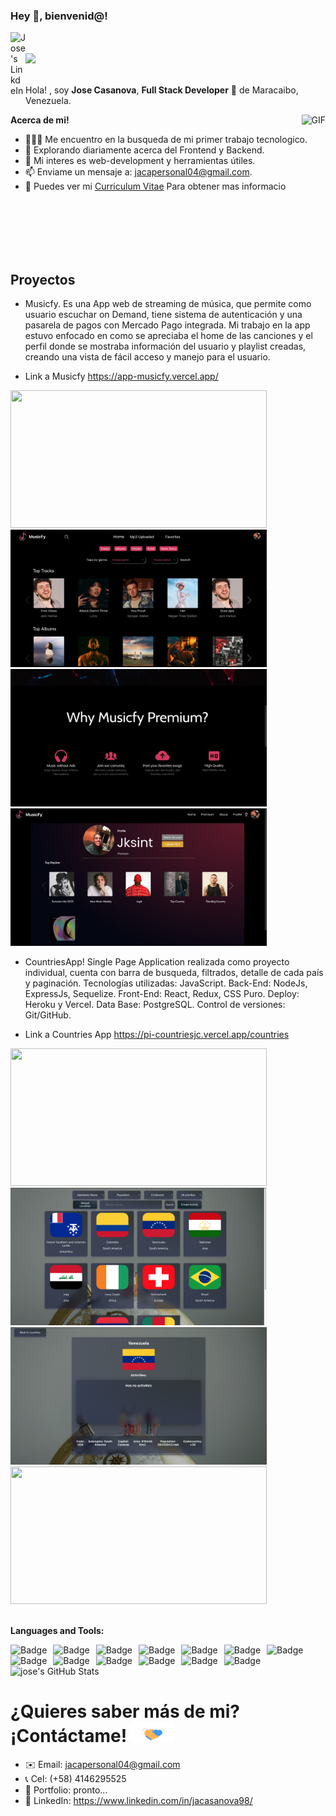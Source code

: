 
<h3 title="hehehe"> Hey 👋, bienvenid@!</h3>

  <img align="left" alt="Jose's LinkdeIn" width="24px" src="https://cdn.jsdelivr.net/npm/simple-icons@v3/icons/linkedin.svg" />
</a>
<br>
<br>
<img src="https://komarev.com/ghpvc/?username=Ja-casn&color=blue">
<br />
<br />

Hola! , soy **Jose Casanova**, **Full Stack Developer** 🚀 de Maracaibo, Venezuela.

  <img align="right" alt="GIF" src="https://i.pinimg.com/originals/e4/26/70/e426702edf874b181aced1e2fa5c6cde.gif" />

**Acerca de mi!**

- 👨🏽‍💻 Me encuentro en la busqueda de mi primer trabajo tecnologico.
- 🌱 Explorando diariamente acerca del Frontend y Backend.
- 🤔 Mi interes es web-development y herramientas útiles.
- 📫 Enviame un mensaje a:  [jacapersonal04@gmail.com](mailto:jacapersonal04@gmail.com).
- 📝 Puedes ver mi [Curriculum Vitae](https://drive.google.com/file/d/1dqLB8OCX55Q72oSKJKBF95UEuFUkIyh-/view?usp=sharing) Para obtener mas informacio

<br>
<br>
<br>
<br>
<br>


## Proyectos
* Musicfy. Es una App web de streaming de música, que permite como usuario escuchar on Demand, tiene sistema de autenticación y una pasarela de pagos con Mercado Pago integrada. Mi trabajo en la app estuvo enfocado en como se apreciaba el home de las canciones y el perfil donde se mostraba información del usuario y playlist creadas, creando una vista de fácil acceso y manejo para el usuario.

* Link a Musicfy https://app-musicfy.vercel.app/
<div display='flex' flex-direction='row' margin-bottom='30px'> 
<img src='./musicfyApp-pfGroup.png' width='410px' height='220px' />
<img src='./musicfy/homepage2.png' width='410px' height='220px' />
<img src='./musicfy/premium.png' width='410px' height='220px' />
<img src='./musicfy/profile.png' width='410px' height='220px' />
</div>

* CountriesApp! Single Page Application realizada como proyecto individual, cuenta con barra de busqueda, filtrados, detalle de cada país y paginación. Tecnologías utilizadas:
JavaScript.  Back-End: NodeJs, ExpressJs, Sequelize. Front-End: React, Redux, CSS Puro. Deploy: Heroku y Vercel. Data Base: PostgreSQL. Control de versiones: Git/GitHub.

* Link a Countries App https://pi-countriesjc.vercel.app/countries
<div display='flex' flex-direction='row'> 
<img src='./landingP.png' width='410px' height='220px' />
<img src='./countriesO.png' width='410px' height='220px' />
<img src='./detailCountry.png' width='410px' height='220px' />
<img src='./createActivity.png' width='410px' height='220px' />
</div>

<br>

**Languages and Tools:**  


 <img alt="Badge" style="float: left; margin-right: 10px;"  src="https://img.shields.io/badge/html5%20-%23E34F26.svg?&style=for-the-badge&logo=html5&logoColor=white"/>   <img alt="Badge" style="float: left; margin-right: 10px;"  src="https://img.shields.io/badge/css3%20-%231572B6.svg?&style=for-the-badge&logo=css3&logoColor=white"/>  <img alt="Badge" style="float: left; margin-right: 10px;" src="https://img.shields.io/badge/react%20-%2320232a.svg?&style=for-the-badge&logo=react&logoColor=%2361DAFB"/>    <img alt="Badge" style="float: left; margin-right: 10px;" src="https://img.shields.io/badge/Redux-593D88?style=for-the-badge&logo=redux&logoColor=white"/>
 
 <img alt="Badge" style="float: left; margin-right: 10px;"  src="https://img.shields.io/badge/javascript%20-%23323330.svg?&style=for-the-badge&logo=javascript&logoColor=%23F7DF1E"/>     <img alt="Badge" style="float: left; margin-right: 10px;"  src="https://img.shields.io/badge/MySQL-00000F?style=for-the-badge&logo=mysql&logoColor=white"/>   <img alt="Badge" style="float: left; margin-right: 10px;"  src="https://img.shields.io/badge/node.js%20-%2343853D.svg?&style=for-the-badge&logo=node.js&logoColor=white"/>   <img alt="Badge" style="float: left; margin-right: 10px;"  src="https://img.shields.io/badge/bootstrap%20-%23563D7C.svg?&style=for-the-badge&logo=bootstrap&logoColor=white"/>   
 
 
 <img alt="Badge" style="float: left; margin-right: 10px;"  src ="https://img.shields.io/badge/MongoDB-%234ea94b.svg?&style=for-the-badge&logo=mongodb&logoColor=white"/>   <img alt="Badge" style="float: left; margin-right: 10px;"  src="https://img.shields.io/badge/git%20-%23F05033.svg?&style=for-the-badge&logo=git&logoColor=white"/>  <img alt="Badge" style="float: left; margin-right: 10px;" src="https://img.shields.io/badge/python%20-%2314354C.svg?&style=for-the-badge&logo=python&logoColor=white"/>    <img alt="Badge" style="float: left; margin-right: 10px;" src="https://img.shields.io/badge/Django-092E20?style=for-the-badge&logo=django&logoColor=white"/>
 
 <img alt="Badge" style="float: left; margin-right: 10px;" src="https://img.shields.io/badge/sequelize-323330?style=for-the-badge&logo=sequelize&logoColor=blue"/>

<br>
<br>

<img src="https://github-readme-stats.vercel.app/api?username=Ja-casn&show_icons=true&hide_border=true&count_private=true&theme=shades-of-purple&icon_color=fad000" alt="jose's GitHub Stats">


# ¿Quieres saber más de mi? ¡Contáctame! <img src="https://github.com/SatYu26/SatYu26/blob/master/Assets/Handshake.gif" height="32px">

* ✉️ Email: jacapersonal04@gmail.com
* 📞 Cel: (+58) 4146295525
* 👤 Portfolio: pronto...
* 💬 LinkedIn: https://www.linkedin.com/in/jacasanova98/



